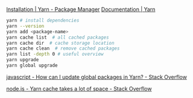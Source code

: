
[Installation | Yarn - Package Manager](https://yarnpkg.com/getting-started/install)
[Documentation | Yarn](https://classic.yarnpkg.com/en/docs)


```sh
yarn # install dependencies
yarn --version
yarn add <pa­cka­ge-­nam­e>
yarn cache list  # all cached packages
yarn cache dir  # cache storage location
yarn cache clean  # remove cached packages
yarn list -depth 0 # useful overview
yarn upgrade
yarn global upgrade
```

[javascript - How can I update global packages in Yarn? - Stack Overflow](https://stackoverflow.com/questions/40005233/how-can-i-update-global-packages-in-yarn)

[node.js - Yarn cache takes a lot of space - Stack Overflow](https://stackoverflow.com/questions/52954694/yarn-cache-takes-a-lot-of-space)
